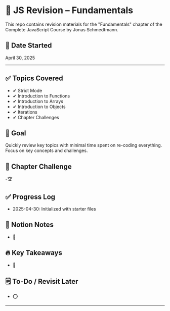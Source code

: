 # 📘 JS Revision – Fundamentals

This repo contains revision materials for the "Fundamentals" chapter of the Complete JavaScript Course by Jonas Schmedtmann.

## 📅 Date Started

April 30, 2025

-----------------------------------------------

## ✅ Topics Covered

- ✔ Strict Mode
- ✔ Introduction to Functions
- ✔ Introduction to Arrays
- ✔ Introduction to Objects
- ✔ Iterations
- ✔ Chapter Challenges

## 🔁 Goal

Quickly review key topics with minimal time spent on re-coding everything. Focus on key concepts and challenges.

## 📌 Chapter Challenge

-🏆

## ✅ Progress Log

- 2025-04-30: Initialized with starter files

## 📓 Notion Notes

- 🔗

## 🔥 Key Takeaways

- 🏁

## 🗒️ To-Do / Revisit Later

- ⭕

-----------------------------------------------------